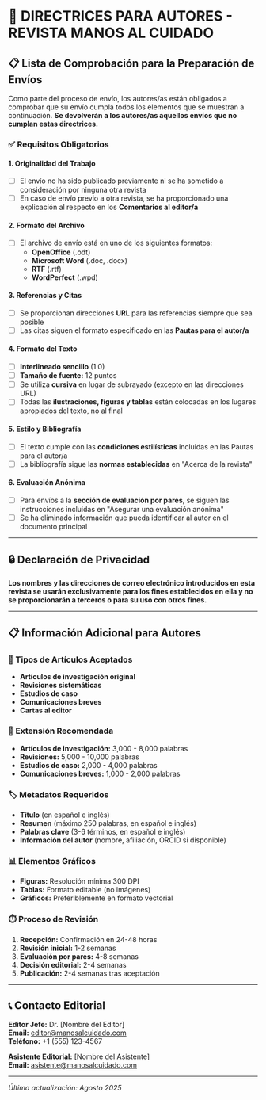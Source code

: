 # 📝 DIRECTRICES PARA AUTORES - REVISTA MANOS AL CUIDADO

## 📋 Lista de Comprobación para la Preparación de Envíos

Como parte del proceso de envío, los autores/as están obligados a comprobar que su envío cumpla todos los elementos que se muestran a continuación. **Se devolverán a los autores/as aquellos envíos que no cumplan estas directrices.**

### ✅ Requisitos Obligatorios

#### 1. **Originalidad del Trabajo**
- [ ] El envío no ha sido publicado previamente ni se ha sometido a consideración por ninguna otra revista
- [ ] En caso de envío previo a otra revista, se ha proporcionado una explicación al respecto en los **Comentarios al editor/a**

#### 2. **Formato del Archivo**
- [ ] El archivo de envío está en uno de los siguientes formatos:
  - **OpenOffice** (.odt)
  - **Microsoft Word** (.doc, .docx)
  - **RTF** (.rtf)
  - **WordPerfect** (.wpd)

#### 3. **Referencias y Citas**
- [ ] Se proporcionan direcciones **URL** para las referencias siempre que sea posible
- [ ] Las citas siguen el formato especificado en las **Pautas para el autor/a**

#### 4. **Formato del Texto**
- [ ] **Interlineado sencillo** (1.0)
- [ ] **Tamaño de fuente:** 12 puntos
- [ ] Se utiliza **cursiva** en lugar de subrayado (excepto en las direcciones URL)
- [ ] Todas las **ilustraciones, figuras y tablas** están colocadas en los lugares apropiados del texto, no al final

#### 5. **Estilo y Bibliografía**
- [ ] El texto cumple con las **condiciones estilísticas** incluidas en las Pautas para el autor/a
- [ ] La bibliografía sigue las **normas establecidas** en "Acerca de la revista"

#### 6. **Evaluación Anónima**
- [ ] Para envíos a la **sección de evaluación por pares**, se siguen las instrucciones incluidas en "Asegurar una evaluación anónima"
- [ ] Se ha eliminado información que pueda identificar al autor en el documento principal

---

## 🔒 Declaración de Privacidad

**Los nombres y las direcciones de correo electrónico introducidos en esta revista se usarán exclusivamente para los fines establecidos en ella y no se proporcionarán a terceros o para su uso con otros fines.**

---

## 📋 Información Adicional para Autores

### 🎯 Tipos de Artículos Aceptados
- **Artículos de investigación original**
- **Revisiones sistemáticas**
- **Estudios de caso**
- **Comunicaciones breves**
- **Cartas al editor**

### 📏 Extensión Recomendada
- **Artículos de investigación:** 3,000 - 8,000 palabras
- **Revisiones:** 5,000 - 10,000 palabras
- **Estudios de caso:** 2,000 - 4,000 palabras
- **Comunicaciones breves:** 1,000 - 2,000 palabras

### 🏷️ Metadatos Requeridos
- **Título** (en español e inglés)
- **Resumen** (máximo 250 palabras, en español e inglés)
- **Palabras clave** (3-6 términos, en español e inglés)
- **Información del autor** (nombre, afiliación, ORCID si disponible)

### 📊 Elementos Gráficos
- **Figuras:** Resolución mínima 300 DPI
- **Tablas:** Formato editable (no imágenes)
- **Gráficos:** Preferiblemente en formato vectorial

### ⏱️ Proceso de Revisión
1. **Recepción:** Confirmación en 24-48 horas
2. **Revisión inicial:** 1-2 semanas
3. **Evaluación por pares:** 4-8 semanas
4. **Decisión editorial:** 2-4 semanas
5. **Publicación:** 2-4 semanas tras aceptación

---

## 📞 Contacto Editorial

**Editor Jefe:** Dr. [Nombre del Editor]  
**Email:** editor@manosalcuidado.com  
**Teléfono:** +1 (555) 123-4567

**Asistente Editorial:** [Nombre del Asistente]  
**Email:** asistente@manosalcuidado.com

---

*Última actualización: Agosto 2025*
